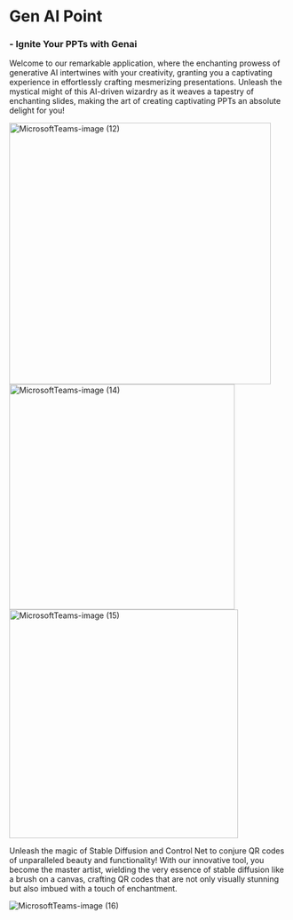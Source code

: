 # Gen AI Point
### - Ignite Your PPTs with Genai

Welcome to our remarkable application, where the enchanting prowess of generative AI intertwines with your creativity, granting you a captivating experience in effortlessly crafting mesmerizing presentations. Unleash the mystical might of this AI-driven wizardry as it weaves a tapestry of enchanting slides, making the art of creating captivating PPTs an absolute delight for you!

<img width="471" alt="MicrosoftTeams-image (12)" src="https://github.com/enigmatic-shadow/GenAI_Point/assets/127108567/90e93024-7fae-4d15-bdda-3ba13fc966a5">
<br>
<img width="406" alt="MicrosoftTeams-image (14)" src="https://github.com/enigmatic-shadow/GenAI_Point/assets/127108567/61b954a3-f4b9-4643-ae97-f66b31cbf7c4">
<br>
<img width="412" alt="MicrosoftTeams-image (15)" src="https://github.com/enigmatic-shadow/GenAI_Point/assets/127108567/16155e0b-ba21-4edd-bbdf-81d7d6861527">

Unleash the magic of Stable Diffusion and Control Net to conjure QR codes of unparalleled beauty and functionality! With our innovative tool, you become the master artist, wielding the very essence of stable diffusion like a brush on a canvas, crafting QR codes that are not only visually stunning but also imbued with a touch of enchantment.

![MicrosoftTeams-image (16)](https://github.com/enigmatic-shadow/GenAI_Point/assets/127108567/95449dc0-0a4e-4dd4-ae15-65fe21b865e6)
